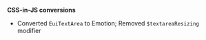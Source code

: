 **CSS-in-JS conversions**

- Converted `EuiTextArea` to Emotion; Removed `$textareaResizing` modifier